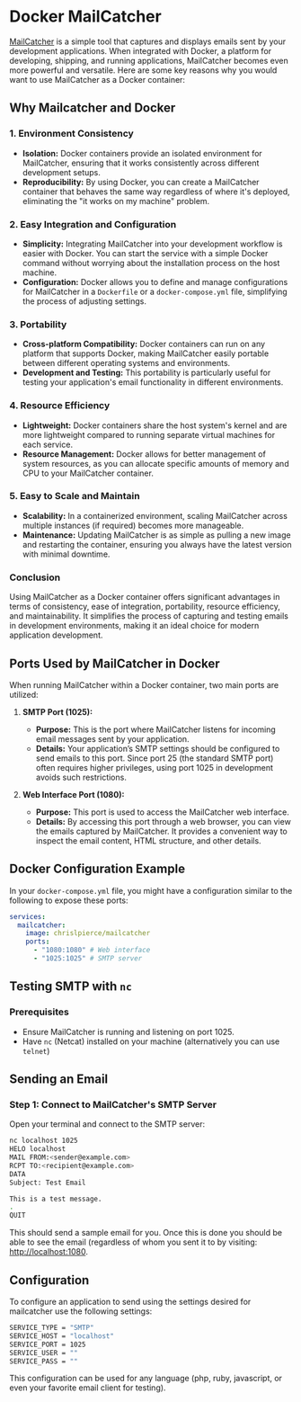 # Docker MailCatcher

[MailCatcher](https://mailcatcher.me/) is a simple tool that captures and displays emails sent by your development applications. When integrated with Docker, a platform for developing, shipping, and running applications, MailCatcher becomes even more powerful and versatile. Here are some key reasons why you would want to use MailCatcher as a Docker container:

## Why Mailcatcher and Docker

### 1. Environment Consistency

- **Isolation:** Docker containers provide an isolated environment for MailCatcher, ensuring that it works consistently across different development setups.
- **Reproducibility:** By using Docker, you can create a MailCatcher container that behaves the same way regardless of where it's deployed, eliminating the "it works on my machine" problem.

### 2. Easy Integration and Configuration

- **Simplicity:** Integrating MailCatcher into your development workflow is easier with Docker. You can start the service with a simple Docker command without worrying about the installation process on the host machine.
- **Configuration:** Docker allows you to define and manage configurations for MailCatcher in a `Dockerfile` or a `docker-compose.yml` file, simplifying the process of adjusting settings.

### 3. Portability

- **Cross-platform Compatibility:** Docker containers can run on any platform that supports Docker, making MailCatcher easily portable between different operating systems and environments.
- **Development and Testing:** This portability is particularly useful for testing your application's email functionality in different environments.

### 4. Resource Efficiency

- **Lightweight:** Docker containers share the host system's kernel and are more lightweight compared to running separate virtual machines for each service.
- **Resource Management:** Docker allows for better management of system resources, as you can allocate specific amounts of memory and CPU to your MailCatcher container.

### 5. Easy to Scale and Maintain

- **Scalability:** In a containerized environment, scaling MailCatcher across multiple instances (if required) becomes more manageable.
- **Maintenance:** Updating MailCatcher is as simple as pulling a new image and restarting the container, ensuring you always have the latest version with minimal downtime.

### Conclusion

Using MailCatcher as a Docker container offers significant advantages in terms of consistency, ease of integration, portability, resource efficiency, and maintainability. It simplifies the process of capturing and testing emails in development environments, making it an ideal choice for modern application development.

## Ports Used by MailCatcher in Docker

When running MailCatcher within a Docker container, two main ports are utilized:

1. **SMTP Port (1025):**

   - **Purpose:** This is the port where MailCatcher listens for incoming email messages sent by your application.
   - **Details:** Your application’s SMTP settings should be configured to send emails to this port. Since port 25 (the standard SMTP port) often requires higher privileges, using port 1025 in development avoids such restrictions.

2. **Web Interface Port (1080):**
   - **Purpose:** This port is used to access the MailCatcher web interface.
   - **Details:** By accessing this port through a web browser, you can view the emails captured by MailCatcher. It provides a convenient way to inspect the email content, HTML structure, and other details.

## Docker Configuration Example

In your `docker-compose.yml` file, you might have a configuration similar to the following to expose these ports:

```yaml
services:
  mailcatcher:
    image: chrislpierce/mailcatcher
    ports:
      - "1080:1080" # Web interface
      - "1025:1025" # SMTP server
```

## Testing SMTP with `nc`

### Prerequisites

- Ensure MailCatcher is running and listening on port 1025.
- Have `nc` (Netcat) installed on your machine (alternatively you can use `telnet`)

## Sending an Email

### Step 1: Connect to MailCatcher's SMTP Server

Open your terminal and connect to the SMTP server:

```bash
nc localhost 1025
HELO localhost
MAIL FROM:<sender@example.com>
RCPT TO:<recipient@example.com>
DATA
Subject: Test Email

This is a test message.
.
QUIT
```

This should send a sample email for you. Once this is done you should be able to see the email (regardless of whom you sent it to by visiting:
[http://localhost:1080](http://localhost:1080).

## Configuration

To configure an application to send using the settings desired for mailcatcher use the following settings:

```bash
SERVICE_TYPE = "SMTP"
SERVICE_HOST = "localhost"
SERVICE_PORT = 1025
SERVICE_USER = ""
SERVICE_PASS = ""
```

This configuration can be used for any language (php, ruby, javascript, or even your favorite email client for testing).
